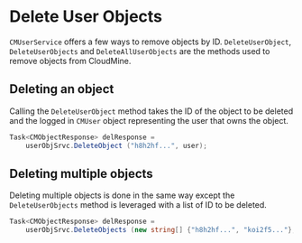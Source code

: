 # Delete User Objects

`CMUserService` offers a few ways to remove objects by ID. `DeleteUserObject`, `DeleteUserObjects` and `DeleteAllUserObjects` are the methods used to remove objects from CloudMine.

## Deleting an object

Calling the `DeleteUserObject` method takes the ID of the object to be deleted and the logged in `CMUser` object representing the user that owns the object.

```csharp
Task<CMObjectResponse> delResponse = 
	userObjSrvc.DeleteObject ("h8h2hf...", user);
```

## Deleting multiple objects

Deleting multiple objects is done in the same way except the `DeleteUserObjects` method is leveraged with a list of ID to be deleted.

```csharp
Task<CMObjectResponse> delResponse = 
	userObjSrvc.DeleteObjects (new string[] {"h8h2hf...", "koi2f5..."}, user);
```
